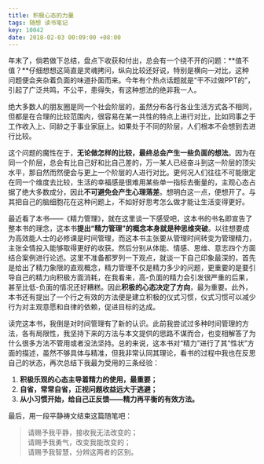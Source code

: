 ```yaml
---
title: 积极心态的力量
tags: 随想 读书笔记
key: 10042
date: 2018-02-03 00:09:00 +08:00
---
```


年末了，倘若做下总结，盘点下收获和付出，总会有一个绕不开的问题：**值不值？**仔细想想这简直是灵魂拷问，纵向比较还好说，特别是横向一对比，这种问题便会夹杂着负面的味道扑面而来。今年有个热点话题就是“干不过做PPT的”，引起了广泛共鸣，不公平，患得失，有这种想法的绝非我一人。

<!--more-->

绝大多数人的朋友圈是同一个社会阶层的，虽然分布各行各业生活方式各不相同，但都是在合理的比较范围内，很容易在某一共性的特点上进行对比，比如同事之于工作收入上、同龄之于事业家庭上。如果处于不同的阶层，人们根本不会想到去进行比较。

这个问题的魔性在于，**无论做怎样的比较，最终总会产生一些负面的想法**。因为在同一个阶层，总会有比自己好和比自己差的，万一某人已经奋斗到这一阶层的顶尖水平，那自然而然便会与更上一个阶层的人进行对比。更何况人们往往不可能限定在同一个维度去比较，生活的幸福感是很难用某些单一指标去衡量的，主观心态占据了绝大多数成分，因此**不可避免会产生心理落差**。想明白这一点，便想开了。与其把自己的脑细胞花在这种问题上，不如好好思考怎么做才能让生活变得更好。

最近看了本书——《精力管理》，就在这里谈一下感受吧，这本书的书名即宣告了整本书的理念，这本书**提出“精力管理”的概念本身就是种思维突破**。以往想要成为高效能人士的必修课是时间管理，而这本书主张要从管理时间转变为管理精力，主张全情投入能够取得更好的收获。然后分别从体能、情感、思维、意志四个方面结合案例进行论述。这里不准备都罗列一下观点，就谈一下自己印象最深的，首先是给出了精力象限的直观概念，精力管理不仅是精力多少的问题，更重要的是要引导自己的精力向积极方面消耗，在我看来，高-负面的精力会引发很严重的后果，甚至比低-负面的情况还好糟糕。因此**积极的心态决定了方向**，最为重要。此外，本书还有提出了一个行之有效的方法便是建立积极的仪式习惯，仪式习惯可以减少行为对主观意愿和自律的依赖，促进目标的达成。

读完这本书，我倒是对时间管理有了新的认识。此前我尝试过多种时间管理的方法，各有局限性，我坚持下来的方法与本文提供的思路不谋而合，也变相解答了为什么很多方法不管用或者没法坚持。总的来说，这本书对“精力”进行了其“性状”方面的描述，虽然不够具体与精准，但我非常认同其理论，看书的过程中我也在反思自己的状态，再次总结下我最为受用的三条经验：

1. **积极乐观的心态主导着精力的使用，最重要；**
1. **自省，常常自省，正视问题收益远大于逃避；**
1. **从小习惯开始，给自己正反馈——精力再平衡的有效方法。**

最后，用一段平静祷文结束这篇随笔吧：

>请赐予我平静，接收我无法改变的；  
请赐予我勇气，改变我能改变的；  
请赐予我智慧，分辨这两者的区别。


